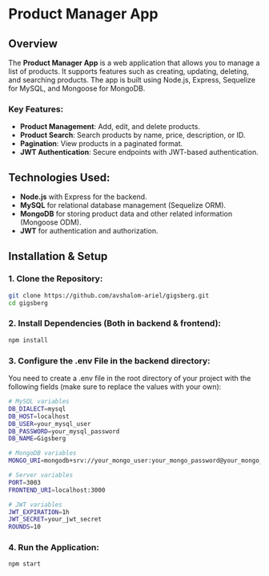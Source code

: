 # Product Manager App

## Overview
The **Product Manager App** is a web application that allows you to manage a list of products. It supports features such as creating, updating, deleting, and searching products. The app is built using Node.js, Express, Sequelize for MySQL, and Mongoose for MongoDB.

### Key Features:
- **Product Management**: Add, edit, and delete products.
- **Product Search**: Search products by name, price, description, or ID.
- **Pagination**: View products in a paginated format.
- **JWT Authentication**: Secure endpoints with JWT-based authentication.

## Technologies Used:
- **Node.js** with Express for the backend.
- **MySQL** for relational database management (Sequelize ORM).
- **MongoDB** for storing product data and other related information (Mongoose ODM).
- **JWT** for authentication and authorization.

## Installation & Setup

### 1. Clone the Repository:
```bash
git clone https://github.com/avshalom-ariel/gigsberg.git
cd gigsberg
```

### 2. Install Dependencies (Both in backend & frontend):
```bash
npm install
```

### 3. Configure the .env File in the backend directory:
You need to create a .env file in the root directory of your project with the following fields (make sure to replace the values with your own):
```bash
# MySQL variables
DB_DIALECT=mysql
DB_HOST=localhost
DB_USER=your_mysql_user
DB_PASSWORD=your_mysql_password
DB_NAME=Gigsberg

# MongoDB variables
MONGO_URI=mongodb+srv://your_mongo_user:your_mongo_password@your_mongo_cluster_url

# Server variables
PORT=3003
FRONTEND_URI=localhost:3000

# JWT variables
JWT_EXPIRATION=1h
JWT_SECRET=your_jwt_secret
ROUNDS=10
```
### 4. Run the Application:
```bash
npm start
```
